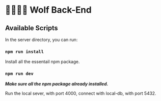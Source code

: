 # 🙈🙉🙊💥 Wolf Back-End

## Available Scripts

In the server directory, you can run:

### `npm run install`

Install all the essentail npm package.

### `npm run dev`

***Make sure all the npm package already installed.***

Run the local sever, with port 4000, connect with local-db, with port 5432.
